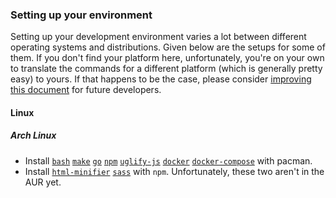 ### Setting up your environment

Setting up your development environment varies a lot between different operating systems and distributions. Given below are the setups for some of them. If you don't find your platform here, unfortunately, you're on your own to translate the commands for a different platform (which is generally pretty easy) to yours. If that happens to be the case, please consider [improving this document](https://gitlab.com/commento/docs) for future developers.

<!-- Keep this list sorted -->

#### Linux

##### Arch Linux

 - Install [`bash`](https://www.archlinux.org/packages/core/x86_64/bash/) [`make`](https://www.archlinux.org/packages/core/x86_64/make/) [`go`](https://www.archlinux.org/packages/extra/x86_64/go/) [`npm`](https://www.archlinux.org/packages/community/any/npm/) [`uglify-js`](https://www.archlinux.org/packages/community/any/uglify-js/) [`docker`](https://www.archlinux.org/packages/community/x86_64/docker/) [`docker-compose`](https://www.archlinux.org/packages/community/any/docker-compose/) with pacman.
 - Install [`html-minifier`](https://www.npmjs.com/package/html-minifier) [`sass`](https://www.npmjs.com/package/sass) with `npm`. Unfortunately, these two aren't in the AUR yet.
